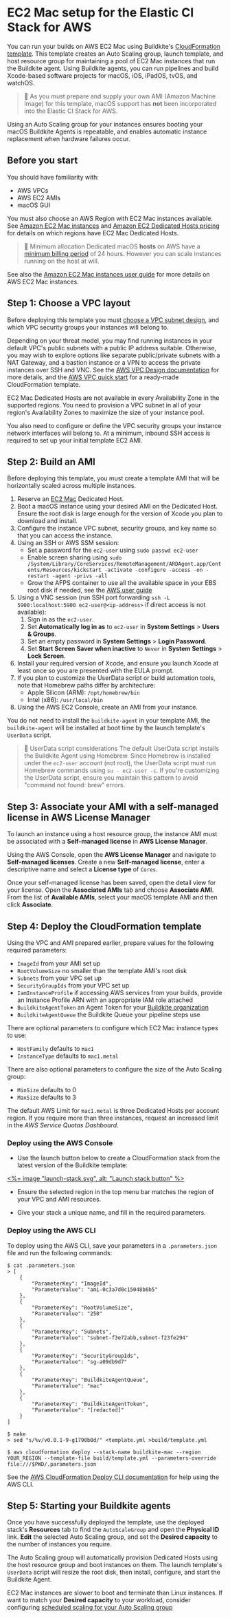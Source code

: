 # EC2 Mac setup for the Elastic CI Stack for AWS

You can run your builds on AWS EC2 Mac using Buildkite's [CloudFormation template](https://github.com/buildkite/elastic-mac-for-aws). This template creates an Auto Scaling group, launch template, and host resource group for maintaining a pool of EC2 Mac instances that run the
Buildkite agent. Using Buildkite agents, you can run pipelines and build
Xcode-based software projects for macOS, iOS, iPadOS, tvOS, and watchOS.

> 🚧
> As you must prepare and supply your own AMI (Amazon Machine Image) for this template, macOS support has **not** been incorporated into the Elastic CI Stack for AWS.

Using an Auto Scaling group for your instances ensures booting your macOS
Buildkite Agents is repeatable, and enables automatic instance replacement when
hardware failures occur.

## Before you start

You should have familiarity with:

* AWS VPCs
* AWS EC2 AMIs
* macOS GUI

You must also choose an AWS Region with EC2 Mac instances available. See
[Amazon EC2 Mac instances](https://aws.amazon.com/ec2/instance-types/mac/) and
[Amazon EC2 Dedicated Hosts pricing](https://aws.amazon.com/ec2/dedicated-hosts/pricing/)
for details on which regions have EC2 Mac Dedicated Hosts.

> 🚧 Minimum allocation
>Dedicated macOS <strong>hosts</strong> on AWS have a <a href="https://aws.amazon.com/ec2/dedicated-hosts/pricing/#on-demand">minimum billing period</a> of 24 hours. However you can scale instances running on the host at will.

See also the [Amazon EC2 Mac instances user guide](https://docs.aws.amazon.com/AWSEC2/latest/UserGuide/ec2-mac-instances.html) for more details on AWS EC2 Mac instances.

## Step 1: Choose a VPC layout

Before deploying this template you must [choose a VPC subnet design](/docs/agent/v3/aws/architecture/vpc), and which VPC security groups your instances will belong to.

Depending on your threat model, you may find running instances in your default
VPC's public subnets with a public IP address suitable. Otherwise, you may wish
to explore options like separate public/private subnets with a NAT Gateway, and
a bastion instance or a VPN to access the private instances over SSH and VNC.
See the [AWS VPC Design documentation](/docs/agent/v3/aws/architecture/vpc) for more
details, and the [AWS VPC quick start](https://aws.amazon.com/quickstart/architecture/vpc/)
for a ready-made CloudFormation template.

EC2 Mac Dedicated Hosts are not available in every Availability Zone in the
supported regions. You need to provision a VPC subnet in all of your region's Availability
Zones to maximize the size of your instance pool.

You also need to configure or define the VPC security groups your instance
network interfaces will belong to. At a minimum, inbound SSH access is
required to set up your initial template EC2 AMI.

## Step 2: Build an AMI

Before deploying this template, you must create a template AMI that will be
horizontally scaled across multiple instances.

1. Reserve an [EC2 Mac](https://aws.amazon.com/ec2/instance-types/mac/)
Dedicated Host.
1. Boot a macOS instance using your desired AMI on the Dedicated Host. Ensure
the root disk is large enough for the version of Xcode you plan to download and
install.
1. Configure the instance VPC subnet, security groups, and key name so that you
can access the instance.
1. Using an SSH or AWS SSM session:
	- Set a password for the `ec2-user` using `sudo passwd ec2-user`
	- Enable screen sharing using `sudo /System/Library/CoreServices/RemoteManagement/ARDAgent.app/Contents/Resources/kickstart -activate -configure -access -on -restart -agent -privs -all`
	- Grow the AFPS container to use all the available space in your EBS root disk if needed, see the [AWS user guide](https://docs.aws.amazon.com/AWSEC2/latest/UserGuide/ec2-mac-instances.html#mac-instance-increase-volume)
1. Using a VNC session (run SSH port forwarding `ssh -L 5900:localhost:5900 ec2-user@<ip-address>` if direct access is not available):
	1. Sign in as the `ec2-user`.
	1. Set **Automatically log in as** to `ec2-user` in **System Settings** > **Users & Groups**.
	1. Set an empty password in **System Settings** > **Login Password**.
	1. Set **Start Screen Saver when inactive** to `Never` in **System Settings** > **Lock Screen**.
1. Install your required version of Xcode, and ensure you launch Xcode at least
once so you are presented with the EULA prompt.
1. If you plan to customize the UserData script or build automation tools, note that Homebrew paths differ by architecture:
   - Apple Silicon (ARM): `/opt/homebrew/bin`
   - Intel (x86): `/usr/local/bin`
1. Using the AWS EC2 Console, create an AMI from your instance.

You do not need to install the `buildkite-agent` in your template AMI, the
`buildkite-agent` will be installed at boot time by the launch template's
`UserData` script.

> 📘 UserData script considerations
> The default UserData script installs the Buildkite Agent using Homebrew. Since Homebrew is installed under the `ec2-user` account (not root), the UserData script must run Homebrew commands using `su - ec2-user -c`. If you're customizing the UserData script, ensure you maintain this pattern to avoid "command not found: brew" errors.

## Step 3: Associate your AMI with a self-managed license in AWS License Manager

To launch an instance using a host resource group, the instance AMI must be
associated with a **Self-managed license** in **AWS License Manager**.

Using the AWS Console, open the **AWS License Manager** and navigate to
**Self-managed licenses**. Create a new **Self-managed license**, enter a
descriptive name and select a **License type** of `Cores`.

Once your self-managed license has been saved, open the detail view for your
license. Open the **Associated AMIs** tab and choose **Associate AMI**. From the
list of **Available AMIs**, select your macOS template AMI and then click
**Associate**.

## Step 4: Deploy the CloudFormation template

Using the VPC and AMI prepared earlier, prepare values for the following
required parameters:

* `ImageId` from your AMI set up
* `RootVolumeSize` no smaller than the template AMI's root disk
* `Subnets` from your VPC set up
* `SecurityGroupIds` from your VPC set up
* `IamInstanceProfile` if accessing AWS services from your builds, provide an Instance Profile ARN with an appropriate IAM role attached
* `BuildkiteAgentToken` an Agent Token for your [Buildkite organization](http://buildkite.com/organizations/-/agents)
* `BuildkiteAgentQueue` the Buildkite Queue your pipeline steps use

There are optional parameters to configure which EC2 Mac instance types to use:

* `HostFamily` defaults to `mac1`
* `InstanceType` defaults to `mac1.metal`

There are also optional parameters to configure the size of the Auto Scaling
group:

* `MinSize` defaults to 0
* `MaxSize` defaults to 3

The default AWS Limit for `mac1.metal` is three Dedicated Hosts per account
region. If you require more than three instances, request an increased limit in
the *AWS Service Quotas Dashboard*.

### Deploy using the AWS Console

* Use the launch button below to create a CloudFormation stack from the latest
version of the Buildkite template:

<a href="https://console.aws.amazon.com/cloudformation/home#/stacks/new?stackName=buildkite-mac&templateURL=https://s3.amazonaws.com/buildkite-serverless-apps-us-east-1/elastic-mac/template/latest.yml"><%= image "launch-stack.svg", alt: "Launch stack button" %></a>

* Ensure the selected region in the top menu bar matches the region of your VPC
and AMI resources.

* Give your stack a unique name, and fill in the required parameters.

### Deploy using the AWS CLI

To deploy using the AWS CLI, save your parameters in a `.parameters.json` file
and run the following commands:

```
$ cat .parameters.json
> [
	{
		"ParameterKey": "ImageId",
		"ParameterValue": "ami-0c3a7d0c15048b6b5"
	},
	{
		"ParameterKey": "RootVolumeSize",
		"ParameterValue": "250"
	},
	{
		"ParameterKey": "Subnets",
		"ParameterValue": "subnet-f3e72abb,subnet-f23fe294"
	},
	{
		"ParameterKey": "SecurityGroupIds",
		"ParameterValue": "sg-a09db9d7"
	},
	{
		"ParameterKey": "BuildkiteAgentQueue",
		"ParameterValue": "mac"
	},
	{
		"ParameterKey": "BuildkiteAgentToken",
		"ParameterValue": "[redacted]"
	}
]

$ make
> sed "s/%v/v0.0.1-9-g1790b0d/" <template.yml >build/template.yml

$ aws cloudformation deploy --stack-name buildkite-mac --region YOUR_REGION --template-file build/template.yml --parameters-override file:///$PWD/.parameters.json
```

See the [AWS CloudFormation Deploy CLI documentation](https://awscli.amazonaws.com/v2/documentation/api/latest/reference/cloudformation/deploy/index.html)
for help using the AWS CLI.

## Step 5: Starting your Buildkite agents

Once you have successfully deployed the template, use the deployed stack's
**Resources** tab to find the `AutoScaleGroup` and open the **Physical ID** link.
**Edit** the selected Auto Scaling group, and set the **Desired capacity** to the
number of instances you require.

The Auto Scaling group will automatically provision Dedicated Hosts using the
host resource group and boot instances on them. The launch template's `UserData`
script will resize the root disk, then install, configure, and start the
Buildkite Agent.

EC2 Mac instances are slower to boot and terminate than Linux instances. If want
to match your **Desired capacity** to your workload, consider configuring
[scheduled scaling for your Auto Scaling group](https://docs.aws.amazon.com/autoscaling/ec2/userguide/schedule_time.html)
